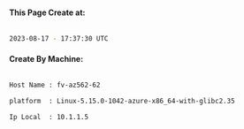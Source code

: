 
   
#### This Page Create at:

```bash

2023-08-17 - 17:37:30 UTC

```

#### Create By Machine:

```bash

Host Name : fv-az562-62

platform  : Linux-5.15.0-1042-azure-x86_64-with-glibc2.35

Ip Local  : 10.1.1.5

```

